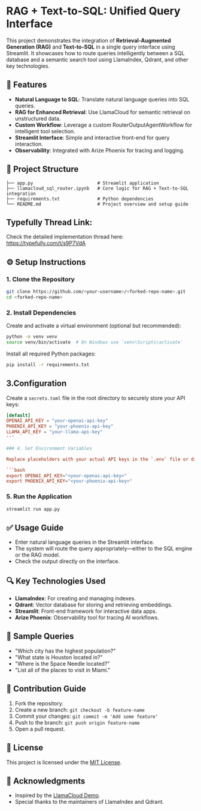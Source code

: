 # RAG + Text-to-SQL: Unified Query Interface

This project demonstrates the integration of **Retrieval-Augmented Generation (RAG)** and **Text-to-SQL** in a single query interface using Streamlit. It showcases how to route queries intelligently between a SQL database and a semantic search tool using LlamaIndex, Qdrant, and other key technologies.

## 🚀 Features

- **Natural Language to SQL**: Translate natural language queries into SQL queries.
- **RAG for Enhanced Retrieval**: Use LlamaCloud for semantic retrieval on unstructured data.
- **Custom Workflow**: Leverage a custom RouterOutputAgentWorkflow for intelligent tool selection.
- **Streamlit Interface**: Simple and interactive front-end for query interaction.
- **Observability**: Integrated with Arize Phoenix for tracing and logging.

## 📂 Project Structure

```
├── app.py                        # Streamlit application
├── llamacloud_sql_router.ipynb   # Core logic for RAG + Text-to-SQL integration
├── requirements.txt              # Python dependencies
└── README.md                     # Project overview and setup guide
```

## Typefully Thread Link:
Check the detailed implementation thread here: https://typefully.com/t/s9P7VdA


## ⚙️ Setup Instructions

### 1. Clone the Repository

```bash
git clone https://github.com/<your-username>/<forked-repo-name>.git
cd <forked-repo-name>
```

### 2. Install Dependencies

Create and activate a virtual environment (optional but recommended):

```bash
python -m venv venv
source venv/bin/activate  # On Windows use `venv\Scripts\activate`
```

Install all required Python packages:

```bash
pip install -r requirements.txt
```
## 3.Configuration

Create a `secrets.toml` file in the root directory to securely store your API keys:

```toml
[default]
OPENAI_API_KEY = "your-openai-api-key"
PHOENIX_API_KEY = "your-phoenix-api-key"
LLAMA_API_KEY = "your-llama-api-key"
'''

### 4. Set Environment Variables

Replace placeholders with your actual API keys in the `.env` file or directly in the environment:

```bash
export OPENAI_API_KEY="<your-openai-api-key>"
export PHOENIX_API_KEY="<your-phoenix-api-key>"
```

### 5. Run the Application

```bash
streamlit run app.py
```

## ✅ Usage Guide

- Enter natural language queries in the Streamlit interface.
- The system will route the query appropriately—either to the SQL engine or the RAG model.
- Check the output directly on the interface.

## 🔍 Key Technologies Used

- **LlamaIndex**: For creating and managing indexes.
- **Qdrant**: Vector database for storing and retrieving embeddings.
- **Streamlit**: Front-end framework for interactive data apps.
- **Arize Phoenix**: Observability tool for tracing AI workflows.

## 📄 Sample Queries

- "Which city has the highest population?"
- "What state is Houston located in?"
- "Where is the Space Needle located?"
- "List all of the places to visit in Miami."

## 🤝 Contribution Guide

1. Fork the repository.
2. Create a new branch: `git checkout -b feature-name`
3. Commit your changes: `git commit -m 'Add some feature'`
4. Push to the branch: `git push origin feature-name`
5. Open a pull request.

## 📜 License

This project is licensed under the [MIT License](LICENSE).

## 🙌 Acknowledgments

- Inspired by the [LlamaCloud Demo](https://github.com/run-llama/llamacloud-demo).
- Special thanks to the maintainers of LlamaIndex and Qdrant.




